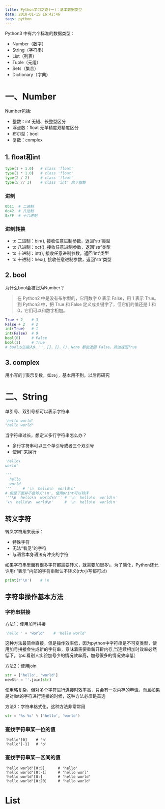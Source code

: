 ```yaml
---
title: Python学习之路(一)：基本数据类型
date: 2018-01-15 16:42:46
tags: python
---
```


Python3 中有六个标准的数据类型：
- Number（数字）
- String（字符串）
- List（列表）
- Tuple（元组）
- Sets（集合）
- Dictionary（字典）
<!--more-->

# 一、Number
Number包括:
- 整数：int 无短、长整型区分
- 浮点数：float 无单精度双精度区分
- 布尔型：bool
- 复数：complex

## 1. float和int
```Python
type(1 + 1.0)   # class 'float'
type(1 * 1.0)   # class 'float'
type(2 / 2)     # class 'float'
type(5 // 3)    # class 'int' 向下取整
```
### 进制
```Python
0b11  # 二进制
0o42  # 八进制
0xFF  # 十六进制
```
### 进制转换
- to 二进制：bin(), 接收任意进制参数，返回'str'类型
- to 八进制：oct(), 接收任意进制参数，返回'str'类型
- to 十进制：int(), 接收任意进制参数，返回'int'类型
- to 十进制：hex(), 接收任意进制参数，返回'str'类型

## 2. bool
为什么bool会被归为Number？
> 在 Python2 中是没有布尔型的，它用数字 0 表示 False，用 1 表示 True。到 Python3 中，把 True 和 False 定义成关键字了，但它们的值还是 1 和 0，它们可以和数字相加。
```Python
True + 2    # 3
False + 2   # 2
int(True)   # 1
int(False)  # 0
bool(0)     # False
bool(1)     # True
# bool方法输入0、''、[]、{}、()、None 都会返回 False，其他返回True
```
## 3. complex
用小写的‘j’表示复数，如<code>36j</code>，基本用不到，以后再研究

# 二、String
单引号、双引号都可以表示字符串
```Python
'hello world'
"hello world"
```
当字符串过长，想定义多行字符串怎么办？
- 多行字符串可以三个单引号或者三个双引号
- 使用'\'来换行
```Python
'hello\
world'

'''
  hello
  world
'''     # '\n  hello\n  world\n'
# 但是下面并不会转义'\n', 使用print可以转译
'''\n  hello\n  world\n''' # '\n  hello\n  world\n'
'\n  hello\n  world\n'     # '\n  hello\n  world\n'
```

## 转义字符
转义字符用来表示：
- 特殊字符
- 无法“看见”的字符
- 与语言本身语法有冲突的字符

如果字符串里面有很多字符都需要转义，就需要加很多\，为了简化，Python还允许用r''表示''内部的字符串默认不转义(r大小写都可以)
```Python
print(r'\n')    # \n
```

## 字符串操作基本方法
### 字符串拼接

方法1：使用加号拼接
```Python
'hello ' + 'world'    # 'hello world'
```
这种方法最简单直接，但是操作效率低，因为python中字符串是不可变类型，使用加号拼接会生成新的字符串，意味着需要重新开辟内存,当连续相加时效率必然低下。（ps:看别人实验加号少的情况效率高，加号很多的情况效率低）

方法2：使用join
```Python
str = ['hello', 'world']
newStr = ''.join(str)
```
使用略复杂，但对多个字符进行连接时效率高，只会有一次内存的申请。而且如果是对list的字符进行连接的时候，这种方法必须是首选

方法3：字符串格式化，这种方法非常常用
```Python
str = '%s %s' % ('hello', 'world')
```

### 查找字符串某一位的值
```
'hello'[0]    # 'h'
'hello'[-1]   # 'o'
```
### 查找字符串某一区间的值
```
'hello world'[0:5]      # 'hello'
'hello world'[0:-1]     # 'hello worl'
'hello world'[0:]       # 'hello world'
'hello world'[0:20]     # 'hello world'
```

# List

